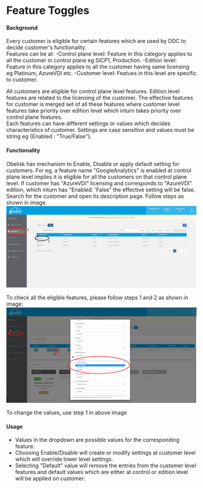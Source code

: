 # Feature Toggles

#### Background
Every customer is eligible for certain features which are used by DDC to decide customer's functionality.  
Features can be at:
-Control plane level: Feature in this category applies to all the customer in control plane eg SICP1, Production.
-Edition level: Feature in this category applies to all the customer having same licensing eg Platinum, AzureVDI etc.
-Customer level: Featues in this level are specific to customer.  

All customers are eligible for control plane level features. Edition level features are related to the licensing of the customer. The effective features for customer is merged set of all these features where customer level features take priority over edition level which inturn takes priority over control plane features.  
Each features can have different settings or values which decides characteristics of customer. Settings are case sensitive and values must be string eg {Enabled : "True/False"}.

#### Functionality
Obelisk has mechanism to Enable, Disable or apply default setting for customers. For eg, a feature name "GoogleAnalytics" is enabled at control plane level implies it is eligible for all the customers on that control plane level. If customer has "AzureVDI" licensing and corresponds to "AzureVDI" edition, which inturn has "Enabled: 'False" the effective setting will be false.  
Search for the customer and open its description page. Follow steps as shown in image.
![Fig 1. Customer Page](./customer_desc.png)

To check all the eligible features, please follow steps 1 and 2 as shown in image:
![Fig 1. All features for customer](./feature_toggle.png)

To change the values, use step 1 in above image

#### Usage
- Values in the dropdown are possible values for the corresponding feature. 
- Choosing Enable/Disable will create or modify settings at customer level which will override lower level settings. 
- Selecting "Default" value will remove the entries from the customer level features and default values which are either at control or edition level will be applied on customer.
